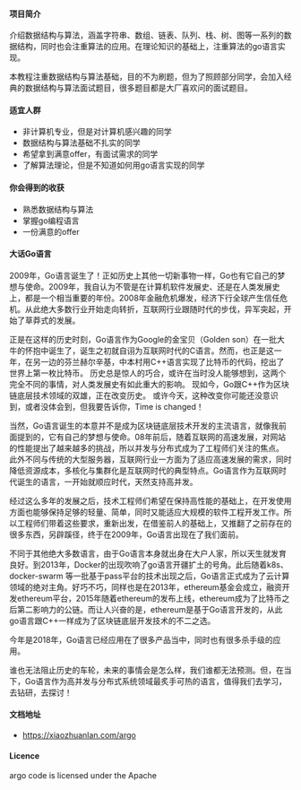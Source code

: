 #### 项目简介

介绍数据结构与算法，涵盖字符串、数组、链表、队列、栈、树、图等一系列的数据结构，同时也会注重算法的应用。在理论知识的基础上，注重算法的go语言实现。

本教程注重数据结构与算法基础，目的不为刷题，但为了照顾部分同学，会加入经典的数据结构与算法面试题目，很多题目都是大厂喜欢问的面试题目。

#### 适宜人群
 - 非计算机专业，但是对计算机感兴趣的同学
 - 数据结构与算法基础不扎实的同学
 - 希望拿到满意offer，有面试需求的同学
 - 了解算法理论，但是不知道如何用go语言实现的同学

#### 你会得到的收获
 - 熟悉数据结构与算法
 - 掌握go编程语言
 - 一份满意的offer


#### 大话Go语言

2009年，Go语言诞生了！正如历史上其他一切新事物一样，Go也有它自己的梦想与使命。2009年，我自认为不管是在计算机软件发展史、还是在人类发展史上，都是一个相当重要的年份。2008年金融危机爆发，经济下行全球产生信任危机。从此绝大多数行业开始走向转折，互联网行业跟随时代的步伐，异军突起，开始了草莽式的发展。

正是在这样的历史时刻，Go语言作为Google的金宝贝（Golden son）在一批大牛的怀抱中诞生了，诞生之初就自诩为互联网时代的C语言。然而，也正是这一年，在另一边的芬兰赫尔辛基，中本村用C++语言实现了比特币的代码，挖出了世界上第一枚比特币。 历史总是惊人的巧合，或许在当时没人能够想到，这两个完全不同的事情，对人类发展史有如此重大的影响。 现如今，Go跟C++作为区块链底层技术领域的双雄，正在改变历史。 或许今天，这种改变你可能还没意识到，或者没体会到，但我要告诉你，Time is changed！

当然，Go语言诞生的本意并不是成为区块链底层技术开发的主流语言，就像我前面提到的，它有自己的梦想与使命。08年前后，随着互联网的高速发展，对网站的性能提出了越来越多的挑战，所以并发与分布式成为了工程师们关注的焦点。 此外不同与传统的大型服务器，互联网行业一方面为了适应高速发展的需求，同时降低资源成本，多核化与集群化是互联网时代的典型特点。Go语言作为互联网时代诞生的语言，一开始就顺应时代，天然支持高并发。


经过这么多年的发展之后，技术工程师们希望在保持高性能的基础上，在开发使用方面也能够保持足够的轻量、简单，同时又能适应大规模的软件工程开发工作。所以工程师们带着这些要求，重新出发，在借鉴前人的基础上，又推翻了之前存在的很多东西，另辟蹊径，终于在2009年，Go语言出现在了我们面前。

不同于其他绝大多数语言，由于Go语言本身就出身在大户人家，所以天生就发育良好。到2013年，Docker的出现吹响了go语言开疆扩土的号角。此后随着k8s、 docker-swarm 等一批基于pass平台的技术出现之后，Go语言正式成为了云计算领域的绝对主角。好巧不巧，同样也是在2013年，ethereum基金会成立，融资开发ethereum平台，2015年随着ethereum的发布上线，ethereum成为了比特币之后第二影响力的公链。而让人兴奋的是，ethereum是基于Go语言开发的，从此go语言跟C++一样成为了区块链底层开发技术的不二之选。

今年是2018年，Go语言已经应用在了很多产品当中，同时也有很多杀手级的应用。

谁也无法阻止历史的车轮，未来的事情会是怎么样，我们谁都无法预测。但，在当下，Go语言作为高并发与分布式系统领域最炙手可热的语言，值得我们去学习，去钻研，去探讨！

#### 文档地址
- https://xiaozhuanlan.com/argo


#### Licence
argo code is licensed under the Apache